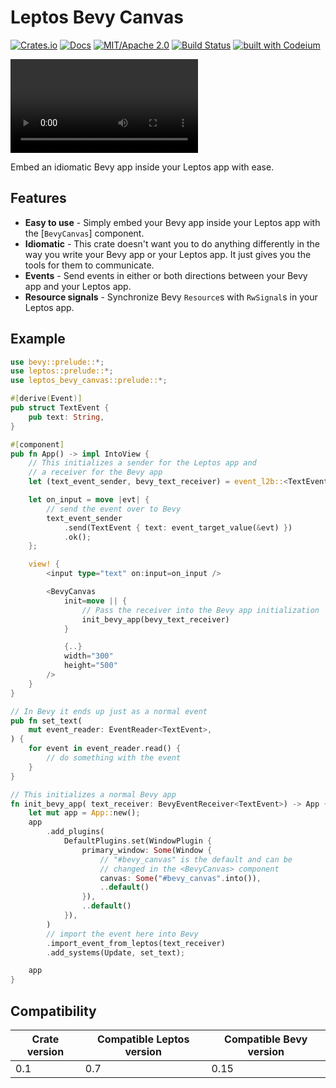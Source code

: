 # Leptos Bevy Canvas

[![Crates.io](https://img.shields.io/crates/v/leptos-bevy-canvas.svg)](https://crates.io/crates/leptos-bevy-canvas)
[![Docs](https://docs.rs/leptos-bevy-canvas/badge.svg)](https://docs.rs/leptos-bevy-canvas/)
[![MIT/Apache 2.0](https://img.shields.io/badge/license-MIT%2FApache-blue.svg)](https://github.com/synphonyte/leptos-bevy-canvas#license)
[![Build Status](https://github.com/synphonyte/leptos-bevy-canvas/actions/workflows/ci.yml/badge.svg)](https://github.com/synphonyte/leptos-bevy-canvas/actions/workflows/ci.yml)
[![built with Codeium](https://codeium.com/badges/main)](https://codeium.com)

![Demo.webm](https://media.githubusercontent.com/media/Synphonyte/leptos-bevy-canvas/refs/heads/main/docs/demo.webm)

<!-- cargo-rdme start -->

Embed an idiomatic Bevy app inside your Leptos app with ease.

## Features

- **Easy to use** - Simply embed your Bevy app inside your Leptos app with the [`BevyCanvas`] component.
- **Idiomatic** - This crate doesn't want you to do anything differently in the way you write
  your Bevy app or your Leptos app. It just gives you the tools for them to communicate.
- **Events** - Send events in either or both directions between your Bevy app and your Leptos app.
- **Resource signals** - Synchronize Bevy `Resource`s with `RwSignal`s in your Leptos app.

## Example

```rust
use bevy::prelude::*;
use leptos::prelude::*;
use leptos_bevy_canvas::prelude::*;

#[derive(Event)]
pub struct TextEvent {
    pub text: String,
}

#[component]
pub fn App() -> impl IntoView {
    // This initializes a sender for the Leptos app and
    // a receiver for the Bevy app
    let (text_event_sender, bevy_text_receiver) = event_l2b::<TextEvent>();

    let on_input = move |evt| {
        // send the event over to Bevy
        text_event_sender
            .send(TextEvent { text: event_target_value(&evt) })
            .ok();
    };

    view! {
        <input type="text" on:input=on_input />

        <BevyCanvas
            init=move || {
                // Pass the receiver into the Bevy app initialization
                init_bevy_app(bevy_text_receiver)
            }

            {..}
            width="300"
            height="500"
        />
    }
}

// In Bevy it ends up just as a normal event
pub fn set_text(
    mut event_reader: EventReader<TextEvent>,
) {
    for event in event_reader.read() {
        // do something with the event
    }
}

// This initializes a normal Bevy app
fn init_bevy_app( text_receiver: BevyEventReceiver<TextEvent>) -> App {
    let mut app = App::new();
    app
        .add_plugins(
            DefaultPlugins.set(WindowPlugin {
                primary_window: Some(Window {
                    // "#bevy_canvas" is the default and can be
                    // changed in the <BevyCanvas> component
                    canvas: Some("#bevy_canvas".into()),
                    ..default()
                }),
                ..default()
            }),
        )
        // import the event here into Bevy
        .import_event_from_leptos(text_receiver)
        .add_systems(Update, set_text);

    app
}
```

<!-- cargo-rdme end -->

## Compatibility

| Crate version | Compatible Leptos version | Compatible Bevy version |
|---------------|---------------------------|-------------------------|
| 0.1           | 0.7                       | 0.15                    |
